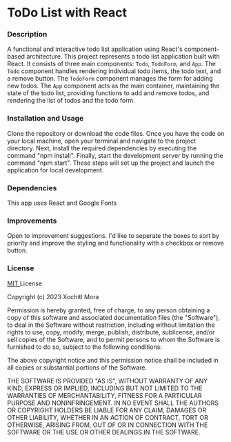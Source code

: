# ToDo List with React
### Description
A functional and interactive todo list application using React's component-based architecture.
This project represents a todo list application built with React. It consists of three main components: `Todo`, `TodoForm`, and `App`. The `Todo` component handles rendering individual todo items, the todo text, and a remove button. The `TodoForm` component manages the form for adding new todos. The `App` component acts as the main container, maintaining the state of the todo list, providing functions to add and remove todos, and rendering the list of todos and the todo form. 

### Installation and Usage
Clone the repository or download the code files. Once you have the code on your local machine, open your terminal and navigate to the project directory. Next, install the required dependencies by executing the command "npm install". Finally, start the development server by running the command "npm start". These steps will set up the project and launch the application for local development.

### Dependencies
This app uses React and Google Fonts 

### Improvements
Open to improvement suggestions. I'd like to seperate the boxes to sort by priority and improve the styling and functionality with a checkbox or remove button.

### License

<a href ="https://opensource.org/license/mit"/> MIT </a> License

Copyright (c) 2023 Xochitl Mora

Permission is hereby granted, free of charge, to any person obtaining a copy
of this software and associated documentation files (the "Software"), to deal
in the Software without restriction, including without limitation the rights
to use, copy, modify, merge, publish, distribute, sublicense, and/or sell
copies of the Software, and to permit persons to whom the Software is
furnished to do so, subject to the following conditions:

The above copyright notice and this permission notice shall be included in all
copies or substantial portions of the Software.

THE SOFTWARE IS PROVIDED "AS IS", WITHOUT WARRANTY OF ANY KIND, EXPRESS OR
IMPLIED, INCLUDING BUT NOT LIMITED TO THE WARRANTIES OF MERCHANTABILITY,
FITNESS FOR A PARTICULAR PURPOSE AND NONINFRINGEMENT. IN NO EVENT SHALL THE
AUTHORS OR COPYRIGHT HOLDERS BE LIABLE FOR ANY CLAIM, DAMAGES OR OTHER
LIABILITY, WHETHER IN AN ACTION OF CONTRACT, TORT OR OTHERWISE, ARISING FROM,
OUT OF OR IN CONNECTION WITH THE SOFTWARE OR THE USE OR OTHER DEALINGS IN THE
SOFTWARE.
